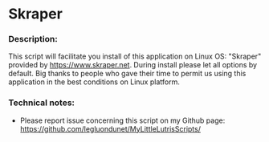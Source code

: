 # Skraper

### Description:
This script will facilitate you install of this application on Linux OS:
"Skraper" provided by https://www.skraper.net.
During install please let all options by default.
Big thanks to people who gave their time to permit us using this application in the best conditions on Linux platform.

### Technical notes:
- Please report issue concerning this script on my Github page:
https://github.com/legluondunet/MyLittleLutrisScripts/

